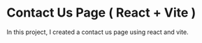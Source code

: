 # Contact Us Page ( React + Vite )

In this project, I created a contact us page using react and vite.

